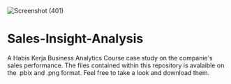 ![Screenshot (401)](https://user-images.githubusercontent.com/102712597/197969279-c3791da9-ca8c-4cf4-9a75-5e8d7b6da7b3.png)


# Sales-Insight-Analysis
A Habis Kerja Business Analytics Course case study on the companie's sales performance. The files contained within this repository is avalaible on the .pbix and .png format. Feel free to take a look and download them.
